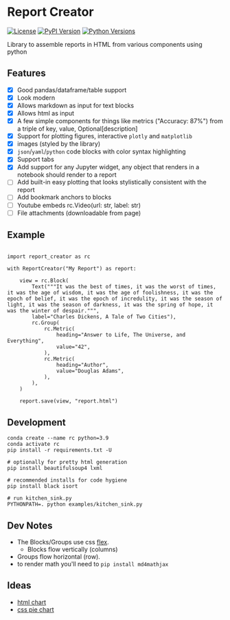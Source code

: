 # Report Creator

[![License](https://img.shields.io/badge/license-Apache-blue.svg?style=for-the-badge)](https://www.apache.org/licenses/LICENSE-2.0)
[![PyPI Version](https://img.shields.io/pypi/v/report_creator.svg?style=for-the-badge&color=blue)](https://pypi.org/project/report_creator)
[![Python Versions](https://img.shields.io/pypi/pyversions/report_creator.svg?logo=python&logoColor=white&style=for-the-badge)](https://pypi.org/project/report_creator)

Library to assemble reports in HTML from various components using python

## Features

* [x] Good pandas/dataframe/table support
* [x] Look modern
* [x] Allows markdown as input for text blocks
* [x] Allows html as input
* [x] A few simple components for things like metrics ("Accuracy: 87%") from a triple of key, value, Optional[description]
* [x] Support for plotting figures, interactive `plotly` and `matplotlib`
* [x] images (styled by the library)
* [x] `json`/`yaml`/`python` code blocks with color syntax highlighting
* [x] Support tabs
* [x] Add support for any Jupyter widget, any object that renders in a notebook should render to a report
* [ ] Add built-in easy plotting that looks stylistically consistent with the report
* [ ] Add bookmark anchors to blocks
* [ ] Youtube embeds rc.Video(url: str, label: str)
* [ ] File attachments (downloadable from page)

## Example

```python3

import report_creator as rc

with ReportCreator("My Report") as report:

    view = rc.Block(
        Text("""It was the best of times, it was the worst of times, it was the age of wisdom, it was the age of foolishness, it was the epoch of belief, it was the epoch of incredulity, it was the season of light, it was the season of darkness, it was the spring of hope, it was the winter of despair.""", 
        label="Charles Dickens, A Tale of Two Cities"),
        rc.Group(
            rc.Metric(
                heading="Answer to Life, The Universe, and Everything",
                value="42",
            ),
            rc.Metric(
                heading="Author",
                value="Douglas Adams",
            ),                
        ),
    )

    report.save(view, "report.html") 
```

## Development

``` .python
conda create --name rc python=3.9
conda activate rc
pip install -r requirements.txt -U

# optionally for pretty html generation
pip install beautifulsoup4 lxml

# recommended installs for code hygiene
pip install black isort

# run kitchen_sink.py
PYTHONPATH=. python examples/kitchen_sink.py
```

## Dev Notes

* The Blocks/Groups use css [flex](https://css-tricks.com/snippets/css/a-guide-to-flexbox/).
  * Blocks flow vertically (columns)
* Groups flow horizontal (row).
* to render math you'll need to `pip install md4mathjax`

## Ideas

* [html chart](https://codepen.io/sean_codes/pen/VNQVJE)
* [css pie chart](https://codepen.io/t_afif/pen/XWaPXZO)